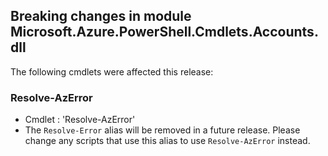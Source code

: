 ## Breaking changes in module Microsoft.Azure.PowerShell.Cmdlets.Accounts.dll

 The following cmdlets were affected this release:




### **Resolve-AzError**
 - Cmdlet : 'Resolve-AzError'
 - The `Resolve-Error` alias will be removed in a future release.  Please change any scripts that use this alias to use `Resolve-AzError` instead.